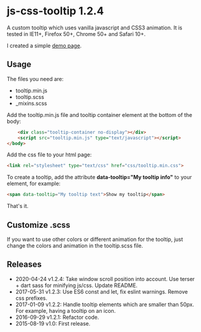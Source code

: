 # js-css-tooltip 1.2.4

A custom tooltip which uses vanilla javascript and CSS3 animation.
It is tested in IE11+, Firefox 50+, Chrome 50+ and Safari 10+.

I created a simple [demo page](http://www.mirellavanteulingen.nl/demos/tooltip).

## Usage

The files you need are:
 - tooltip.min.js
 - tooltip.scss
 - _mixins.scss

Add the tooltip.min.js file and tooltip container element at the bottom of the body:
```html
    <div class="tooltip-container no-display"></div>
    <script src="tooltip.min.js" type="text/javascript"></script>
</body>
```

Add the css file to your html page:
```html
<link rel="stylesheet" type="text/css" href="css/tooltip.min.css">
```

To create a tooltip, add the attribute **data-tooltip="My tooltip info"** to your element, for example:
```html
<span data-tooltip="My tooltip text">Show my tooltip</span>
```

That's it.

## Customize .scss
If you want to use other colors or different animation for the tooltip, just change the colors and animation in the tooltip.scss file.

## Releases
- 2020-04-24 v1.2.4: Take window scroll position into account. Use terser + dart sass for minifying js/css. Update README.
- 2017-05-31 v1.2.3: Use ES6 const and let, fix eslint warnings. Remove css prefixes.
- 2017-01-09 v1.2.2: Handle tooltip elements which are smaller than 50px. For example, having a tooltip on an icon.
- 2016-09-29 v1.2.1: Refactor code.
- 2015-08-19  v1.0: First release.


